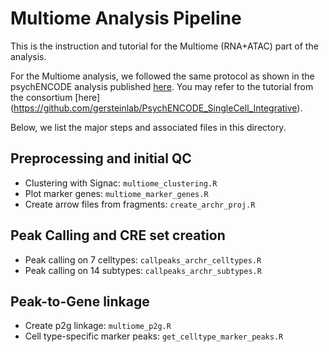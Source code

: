 # Multiome Analysis Pipeline

This is the instruction and tutorial for the Multiome (RNA+ATAC) part of the analysis.

For the Multiome analysis, we followed the same protocol as shown in the psychENCODE analysis published [here](https://www.science.org/doi/10.1126/science.adi5199). You may refer to the tutorial from the consortium [here] (https://github.com/gersteinlab/PsychENCODE_SingleCell_Integrative).

Below, we list the major steps and associated files in this directory. 

## Preprocessing and initial QC
- Clustering with Signac: `multiome_clustering.R`
- Plot marker genes: `multiome_marker_genes.R`
- Create arrow files from fragments: `create_archr_proj.R`

## Peak Calling and CRE set creation
- Peak calling on 7 celltypes: `callpeaks_archr_celltypes.R`
- Peak calling on 14 subtypes: `callpeaks_archr_subtypes.R`

## Peak-to-Gene linkage
- Create p2g linkage: `multiome_p2g.R`
- Cell type-specific marker peaks: `get_celltype_marker_peaks.R`

